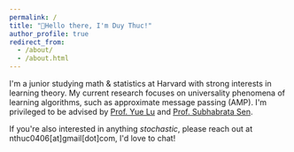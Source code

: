 ```yaml
---
permalink: /
title: "👋Hello there, I'm Duy Thuc!"
author_profile: true
redirect_from: 
  - /about/
  - /about.html
---
```


I'm a junior studying math & statistics at Harvard with strong interests in learning theory. My current research focuses on universality phenomena of learning algorithms, such as approximate message passing (AMP). I'm privileged to be advised by [Prof. Yue Lu](https://lu.seas.harvard.edu/) and [Prof. Subhabrata Sen](https://sites.harvard.edu/sus977/). 

If you're also interested in anything _stochastic_, please reach out at nthuc0406[at]gmail[dot]com, I'd love to chat!
